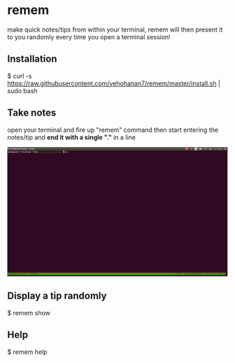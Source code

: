 # remem
make quick notes/tips from within your terminal, remem will then present it to you randomly every time you open a terminal session!

## Installation
$ curl -s https://raw.githubusercontent.com/yehohanan7/remem/master/install.sh | sudo bash

## Take notes
open your terminal and fire up "remem" command then start entering the notes/tip and **end it with a single "."** in a line


![alt text](https://raw.githubusercontent.com/yehohanan7/remem/master/add.gif "Take notes")

## Display a tip randomly
$ remem show

## Help
$ remem help
